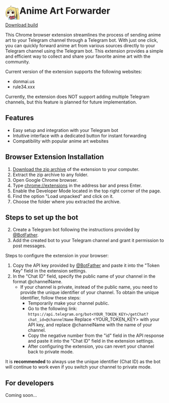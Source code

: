 # <img src="public/icons/icon_48.png" width="45" align="left"> Anime Art Forwarder

[Download build](https://github.com/Octoober/anime-art-forwarder/releases)

This Chrome browser extension streamlines the process of sending anime art to your Telegram channel through a Telegram bot. With just one click, you can quickly forward anime art from various sources directly to your Telegram channel using the Telegram bot. This extension provides a simple and efficient way to collect and share your favorite anime art with the community.

Current version of the extension supports the following websites:
- donmai.us
- rule34.xxx

Currently, the extension does NOT support adding multiple Telegram channels, but this feature is planned for future implementation.

## Features

- Easy setup and integration with your Telegram bot
- Intuitive interface with a dedicated button for instant forwarding
- Compatibility with popular anime art websites

## Browser Extension Installation
1. [Download the zip archive](https://github.com/Octoober/anime-art-forwarder/releases) of the extension to your computer.
2. Extract the zip archive to any folder.
3. Open Google Chrome browser.
4. Type [chrome://extensions](chrome://extensions) in the address bar and press Enter.
5. Enable the Developer Mode located in the top right corner of the page.
6. Find the option "Load unpacked" and click on it.
7. Choose the folder where you extracted the archive.

## Steps to set up the bot
2. Create a Telegram bot following the instructions provided by [@BotFather](https://t.me/BotFather).
3. Add the created bot to your Telegram channel and grant it permission to post messages.


Steps to configure the extension in your browser:
1. Copy the API key provided by [@BotFather](https://t.me/BotFather) and paste it into the "Token Key" field in the extension settings.
2. In the "Chat ID" field, specify the public name of your channel in the format @channelName.
   - If your channel is private, instead of the public name, you need to provide the unique identifier of your channel.
     To obtain the unique identifier, follow these steps:
     - Temporarily make your channel public.
     - Go to the following link: `https://api.telegram.org/bot<YOUR_TOKEN_KEY>/getChat?chat_id=@channelName`
       Replace <YOUR_TOKEN_KEY> with your API key, and replace @channelName with the name of your channel.
     - Copy the negative number from the "id" field in the API response and paste it into the "Chat ID" field in the extension settings.
     - After configuring the extension, you can revert your channel back to private mode.

It is **recommended** to always use the unique identifier (Chat ID) as the bot will continue to work even if you switch your channel to private mode.


## For developers
Coming soon...

